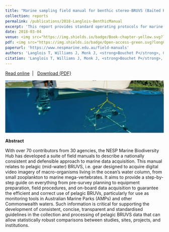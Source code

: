 ```yaml
---
title: "Marine sampling field manual for benthic stereo-BRUVS (Baited Remote Underwater Videos)"
collection: reports
permalink: /publications/2018-Langlois-BenthicManual
excerpt: 'This report provides standard operating protocols for marine sampling using benthic stereo-BRUVS (baited remote underwater video systems). We offer a step-by-step guide on everything from pre-survey planning to equipment preparation, field procedures, and on-board data acquisition - in an effort to develop consistent and transparent guidelines that can support standardisation across sites, studies and institutions.'
date: 2018-03-04  
venue: <img src="https://img.shields.io/badge/Book-chapter-yellow.svg?longCache=true&style=flat-square">
pdf: <img src="https://img.shields.io/badge/Open-access-green.svg?longCache=true&style=flat-square">
paperurl: 'https://www.nespmarine.edu.au/field-manuals'
authors: 'Langlois T, Williams J, Monk J, <strong>Bouchet P</strong>, Currey L, Goetze J, Harasti D, Huveneers C, Lerodiaconou D, Malcolm H, Whitmarsh S.'
citation: 'Langlois T, Williams J, Monk J, <strong>Bouchet P</strong>, Currey L, Goetze J, Harasti D, Huveneers C, Lerodiaconou D, Malcolm H, Whitmarsh S. 2018. Marine sampling field manual for pelagic BRUVS (Baited Remote Underwater Videos). <em>In:</em> Field Manuals for Marine Sampling to Monitor Australian Waters. National Environmental Science Programme (NESP), pp 82-104.'
---
```

<i class="fa fa-link" aria-hidden="true"></i> <a href="https://www.nespmarine.edu.au/field-manuals"> Read online</a> &nbsp;<span>&#124;</span> &nbsp;<i class="fa fa-file-pdf-o" aria-hidden="true"></i> <a href="https://phbouchet.github.io/files/Langlois-2018-BBRUV-Manual.pdf">  Download (PDF)</a>

<img src='/images/Langlois2018-BenthicManual-hero.jpg'>
<br>

<strong>Abstract</strong>

With over 70 contributors from 30 agencies, the NESP Marine Biodiversity Hub has developed a suite of field manuals to describe a nationally consistent and defensible approach to marine data acquisition. This manual relates to pelagic (mid-water) BRUVS, i.e. gear designed to acquire digital video imagery of macro-organisms living in the ocean’s water column, from small zooplankton to marine mega-vertebrates. It aims to provide a step-by-step guide on everything from pre-survey planning to equipment preparation, field procedures, and on-board data acquisition to guarantee the efficient and correct use of pelagic BRUVs, particularly for use as monitoring tools in Australian Marine Parks (AMPs) and other Commonwealth waters. Such information is critical for supporting the development of consistent, concise, transparent and standardised guidelines in the collection and processing of pelagic BRUVS data that can allow statistically robust comparisons between studies, sites, projects, and institutions.
